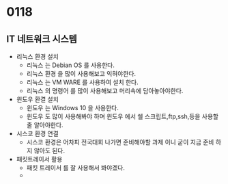 # 0118 
## IT 네트워크 시스템
- 리눅스 환경 설치
  - 리눅스 는 Debian OS 를 사용한다.
  - 리눅스 환경 을 많이 사용해보고 익혀야한다.
  - 리눅스 는 VM WARE 를 사용하여 설치 한다.
  - 리눅스 의 명령어 를 많이 사용해보고 머리속에 담아놓아야한다.
- 윈도우 환결 설치
  - 윈도우 는 Windows 10 을 사용한다.
  - 윈도우 도 많이 사용해봐야 하며 윈도우 에서 쉘 스크립트,ftp,ssh,등을 사용할줄 알아야한다.
- 시스코 환경 연결
  - 시스코 환경은 어차피 전국대회 나가면 준비해야할 과제 이니 굳이 지금 준비 하지 않아도 된다.
- 패킷트레이서 활용
  - 패킷 트레이서 를 잘 사용해서 봐야겠다.
  - 